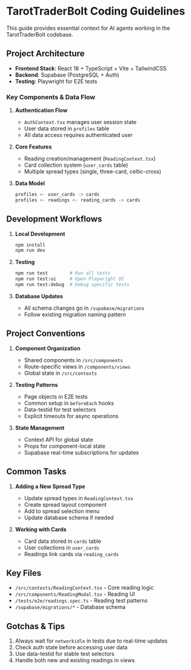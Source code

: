 # TarotTraderBolt Coding Guidelines

This guide provides essential context for AI agents working in the TarotTraderBolt codebase.

## Project Architecture

- **Frontend Stack**: React 18 + TypeScript + Vite + TailwindCSS
- **Backend**: Supabase (PostgreSQL + Auth)
- **Testing**: Playwright for E2E tests

### Key Components & Data Flow

1. **Authentication Flow**
   - `AuthContext.tsx` manages user session state
   - User data stored in `profiles` table
   - All data access requires authenticated user

2. **Core Features**
   - Reading creation/management (`ReadingContext.tsx`)
   - Card collection system (`user_cards` table)
   - Multiple spread types (single, three-card, celtic-cross)

3. **Data Model**
   ```sql
   profiles <- user_cards -> cards
   profiles <- readings <- reading_cards -> cards
   ```

## Development Workflows

1. **Local Development**
   ```bash
   npm install
   npm run dev
   ```

2. **Testing**
   ```bash
   npm run test        # Run all tests
   npm run test:ui     # Open Playwright UI
   npm run test:debug  # Debug specific tests
   ```

3. **Database Updates**
   - All schema changes go in `/supabase/migrations`
   - Follow existing migration naming pattern

## Project Conventions

1. **Component Organization**
   - Shared components in `/src/components`
   - Route-specific views in `/components/views`
   - Global state in `/src/contexts`

2. **Testing Patterns**
   - Page objects in E2E tests
   - Common setup in `beforeEach` hooks
   - Data-testid for test selectors
   - Explicit timeouts for async operations

3. **State Management**
   - Context API for global state
   - Props for component-local state
   - Supabase real-time subscriptions for updates

## Common Tasks

1. **Adding a New Spread Type**
   - Update spread types in `ReadingContext.tsx`
   - Create spread layout component
   - Add to spread selection menu
   - Update database schema if needed

2. **Working with Cards**
   - Card data stored in `cards` table
   - User collections in `user_cards`
   - Readings link cards via `reading_cards`

## Key Files

- `/src/contexts/ReadingContext.tsx` - Core reading logic
- `/src/components/ReadingModal.tsx` - Reading UI
- `/tests/e2e/readings.spec.ts` - Reading test patterns
- `/supabase/migrations/*` - Database schema

## Gotchas & Tips

1. Always wait for `networkidle` in tests due to real-time updates
2. Check auth state before accessing user data
3. Use data-testid for stable test selectors
4. Handle both new and existing readings in views